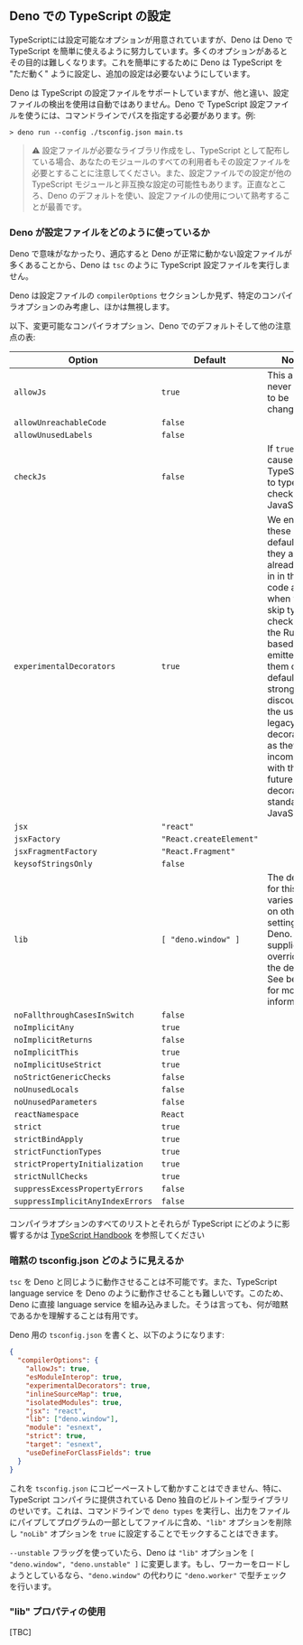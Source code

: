 <!-- ## Configuring TypeScript in Deno -->
## Deno での TypeScript の設定

<!--
TypeScript comes with a load of different options that can be configured, but
Deno strives to make it easy to use TypeScript with Deno. Lots of different
options frustrates that goal. To make things easier, Deno configures TypeScript
to "just work" and shouldn't require additional configuration.
-->
TypeScriptには設定可能なオプションが用意されていますが、Deno は Deno で TypeScript を簡単に使えるように努力しています。多くのオプションがあるとその目的は難しくなります。これを簡単にするために Deno は TypeScript を "ただ動く" ように設定し、追加の設定は必要ないようにしています。

<!--
That being said, Deno does support using a TypeScript configuration file, though
like the rest of Deno, the detection and use of use of a configuration file is
not automatic. To use a TypeScript configuration file with Deno, you have to
provide a path on the command line. For example:
-->
Deno は TypeScript の設定ファイルをサポートしていますが、他と違い、設定ファイルの検出を使用は自動ではありません。Deno で TypeScript 設定ファイルを使うには、コマンドラインでパスを指定する必要があります。例:

```
> deno run --config ./tsconfig.json main.ts
```

<!--
> ⚠️ Do consider though that if you are creating libraries that require a
> configuration file, all of the consumers of your modules will require that
> configuration file too if you distribute your modules as TypeScript. In
> addition, there could be settings you do in the configuration file that make
> other TypeScript modules incompatible. Honestly it is best to use the Deno
> defaults and to think long and hard about using a configuration file.
-->
> ⚠️ 設定ファイルが必要なライブラリ作成をし、TypeScript として配布している場合、あなたのモジュールのすべての利用者もその設定ファイルを必要とすることに注意してください。また、設定ファイルでの設定が他の TypeScript モジュールと非互換な設定の可能性もあります。正直なところ、Deno のデフォルトを使い、設定ファイルの使用について熟考することが最善です。

<!-- ### How Deno uses a configuration file -->
### Deno が設定ファイルをどのように使っているか

<!--
Deno does not process a TypeScript configuration file like `tsc` does, as there
are lots of parts of a TypeScript configuration file that are meaningless in a
Deno context or would cause Deno to not function properly if they were applied.
-->
Deno で意味がなかったり、適応すると Deno が正常に動かない設定ファイルが多くあることから、Deno は `tsc` のように TypeScript 設定ファイルを実行しません。

<!--
Deno only looks at the `compilerOptions` section of a configuration file, and
even then it only considers certain compiler options, with the rest being
ignored.
-->
Deno は設定ファイルの `compilerOptions` セクションしか見ず、特定のコンパイラオプションのみ考慮し、ほかは無視します。

<!--
Here is a table of compiler options that can be changed, their default in Deno
and any other notes about that option:
-->
以下、変更可能なコンパイラオプション、Deno でのデフォルトそして他の注意点の表:

| Option                           | Default                 | Notes                                                                                                                                                                                                                                                                            |
| -------------------------------- | ----------------------- | -------------------------------------------------------------------------------------------------------------------------------------------------------------------------------------------------------------------------------------------------------------------------------- |
| `allowJs`                        | `true`                  | This almost never needs to be changed                                                                                                                                                                                                                                            |
| `allowUnreachableCode`           | `false`                 |                                                                                                                                                                                                                                                                                  |
| `allowUnusedLabels`              | `false`                 |                                                                                                                                                                                                                                                                                  |
| `checkJs`                        | `false`                 | If `true` causes TypeScript to type check JavaScript                                                                                                                                                                                                                             |
| `experimentalDecorators`         | `true`                  | We enable these by default as they are already opt-in in the code and when we skip type checking, the Rust based emitter has them on by default. We strongly discourage the use of legacy decorators, as they are incompatible with the future decorators standard in JavaScript |
| `jsx`                            | `"react"`               |                                                                                                                                                                                                                                                                                  |
| `jsxFactory`                     | `"React.createElement"` |                                                                                                                                                                                                                                                                                  |
| `jsxFragmentFactory`             | `"React.Fragment"`      |                                                                                                                                                                                                                                                                                  |
| `keysofStringsOnly`              | `false`                 |                                                                                                                                                                                                                                                                                  |
| `lib`                            | `[ "deno.window" ]`     | The default for this varies based on other settings in Deno. If it is supplied, it overrides the default. See below for more information.                                                                                                                                        |
| `noFallthroughCasesInSwitch`     | `false`                 |                                                                                                                                                                                                                                                                                  |
| `noImplicitAny`                  | `true`                  |                                                                                                                                                                                                                                                                                  |
| `noImplicitReturns`              | `false`                 |                                                                                                                                                                                                                                                                                  |
| `noImplicitThis`                 | `true`                  |                                                                                                                                                                                                                                                                                  |
| `noImplicitUseStrict`            | `true`                  |                                                                                                                                                                                                                                                                                  |
| `noStrictGenericChecks`          | `false`                 |                                                                                                                                                                                                                                                                                  |
| `noUnusedLocals`                 | `false`                 |                                                                                                                                                                                                                                                                                  |
| `noUnusedParameters`             | `false`                 |                                                                                                                                                                                                                                                                                  |
| `reactNamespace`                 | `React`                 |                                                                                                                                                                                                                                                                                  |
| `strict`                         | `true`                  |                                                                                                                                                                                                                                                                                  |
| `strictBindApply`                | `true`                  |                                                                                                                                                                                                                                                                                  |
| `strictFunctionTypes`            | `true`                  |                                                                                                                                                                                                                                                                                  |
| `strictPropertyInitialization`   | `true`                  |                                                                                                                                                                                                                                                                                  |
| `strictNullChecks`               | `true`                  |                                                                                                                                                                                                                                                                                  |
| `suppressExcessPropertyErrors`   | `false`                 |                                                                                                                                                                                                                                                                                  |
| `suppressImplicitAnyIndexErrors` | `false`                 |                                                                                                                                                                                                                                                                                  |

<!--
For a full list of compiler options and how they affect TypeScript, please refer
to the
[TypeScript Handbook](https://www.typescriptlang.org/docs/handbook/compiler-options.html)
-->
コンパイラオプションのすべてのリストとそれらが TypeScript にどのように影響するかは [TypeScript Handbook](https://www.typescriptlang.org/docs/handbook/compiler-options.html) を参照してください

<!-- ### What an implied tsconfig.json looks like -->
### 暗黙の tsconfig.json どのように見えるか

<!--
It is impossible to get `tsc` to behave like Deno. It is also difficult to get
the TypeScript language service to behave like Deno. This is why we have built a
language service directly into Deno. That being said, it can be useful to
understand what is implied.
-->
`tsc` を Deno と同じように動作させることは不可能です。また、TypeScript language service を Deno のように動作させることも難しいです。このため、Deno に直接 language service を組み込みました。そうは言っても、何が暗黙であるかを理解することは有用です。

<!--
If you were to write a `tsconfig.json` for Deno, it would look something like
this:
-->
Deno 用の `tsconfig.json` を書くと、以下のようになります:

```json
{
  "compilerOptions": {
    "allowJs": true,
    "esModuleInterop": true,
    "experimentalDecorators": true,
    "inlineSourceMap": true,
    "isolatedModules": true,
    "jsx": "react",
    "lib": ["deno.window"],
    "module": "esnext",
    "strict": true,
    "target": "esnext",
    "useDefineForClassFields": true
  }
}
```

<!--
You can't copy paste this into a `tsconfig.json` and get it to work,
specifically because of the built in type libraries that are custom to Deno
which are provided to the TypeScript compiler. This can somewhat be mocked by
running `deno types` on the command line and piping the output to a file and
including that in the files as part of the program, removing the `"lib"` option,
and setting the `"noLib"` option to `true`.
-->
これを `tsconfig.json` にコピーペーストして動かすことはできません、特に、TypeScript コンパイラに提供されている Deno 独自のビルトイン型ライブラリのせいです。これは、コマンドラインで `deno types` を実行し、出力をファイルにパイプしてプログラムの一部としてファイルに含め、`"lib"` オプションを削除し `"noLib"` オプションを `true` に設定することでモックすることはできます。

<!--
If you use the `--unstable` flag, Deno will change the `"lib"` option to
`[ "deno.window", "deno.unstable" ]`. If you are trying to load a worker, that
is type checked with `"deno.worker"` instead of `"deno.window"`.
-->
`--unstable` フラッグを使っていたら、Deno は `"lib"` オプションを `[ "deno.window", "deno.unstable" ]` に変更します。もし、ワーカーをロードしようとしているなら、`"deno.window"` の代わりに `"deno.worker"` で型チェックを行います。

<!-- ### Using the "lib" property -->
### "lib" プロパティの使用

[TBC]
